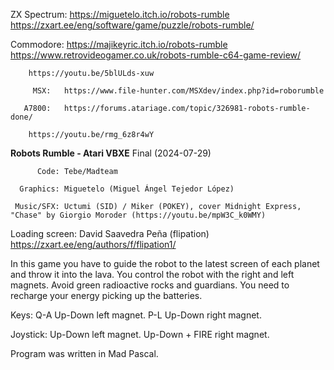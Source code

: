  ZX Spectrum:   https://miguetelo.itch.io/robots-rumble</br> 
                https://zxart.ee/eng/software/game/puzzle/robots-rumble/

   Commodore:   https://majikeyric.itch.io/robots-rumble</br>
                https://www.retrovideogamer.co.uk/robots-rumble-c64-game-review/
  
		https://youtu.be/5blULds-xuw

         MSX:	https://www.file-hunter.com/MSXdev/index.php?id=roborumble

       A7800:	https://forums.atariage.com/topic/326981-robots-rumble-done/
       
		https://youtu.be/rmg_6z8r4wY


**Robots Rumble - Atari VBXE** Final (2024-07-29)

          Code: Tebe/Madteam

      Graphics: Miguetelo (Miguel Ángel Tejedor López)

     Music/SFX: Uctumi (SID) / Miker (POKEY), cover Midnight Express, "Chase" by Giorgio Moroder (https://youtu.be/mpW3C_k0WMY)

Loading screen: David Saavedra Peña (flipation) https://zxart.ee/eng/authors/f/flipation1/


In this game you have to guide the robot to the latest screen of each planet and throw it into the lava.
You control the robot with the right and left magnets. Avoid green radioactive rocks and guardians.
You need to recharge your energy picking up the batteries.

Keys: Q-A Up-Down left magnet. P-L Up-Down right magnet.

Joystick: Up-Down left magnet. Up-Down + FIRE right magnet.

Program was written in Mad Pascal.
